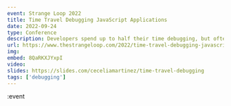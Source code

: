 ```yaml
---
event: Strange Loop 2022
title: Time Travel Debugging JavaScript Applications
date: 2022-09-24
type: Conference
description: Developers spend up to half their time debugging, but often struggle to reproduce and investigate issues with existing developer tools. A time travel debugger lets you record a bug then pause, rewind, and fast-forward your application execution to dig in at specific points in time. You can even add console logs and evaluate expressions retroactively to go back in time and debug. This talk will walk through some common bugs that occur in JavaScript applications and how to approach them with time travel debugging. Debug along with interactive recordings using Replay.io to get hands-on practice with debugging real-world examples.
url: https://www.thestrangeloop.com/2022/time-travel-debugging-javascript-applications.html
img: 
embed: 8QaRKXJYxpI
video: 
slides: https://slides.com/ceceliamartinez/time-travel-debugging
tags: ['debugging']
---
```

:event